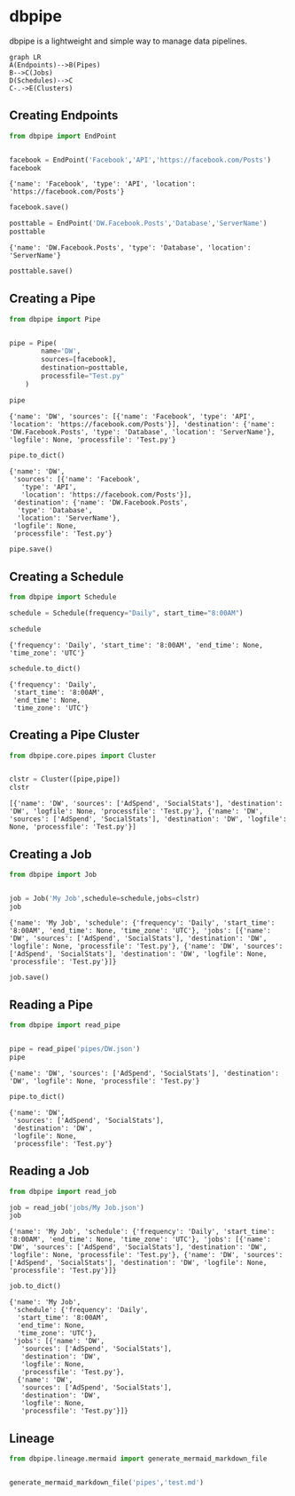 # dbpipe

dbpipe is a lightweight and simple way to manage data pipelines. 

```mermaid
graph LR
A(Endpoints)-->B(Pipes)
B-->C(Jobs)
D(Schedules)-->C
C-.->E(Clusters)

```

## Creating Endpoints


```python
from dbpipe import EndPoint


facebook = EndPoint('Facebook','API','https://facebook.com/Posts')
facebook
```




    {'name': 'Facebook', 'type': 'API', 'location': 'https://facebook.com/Posts'}




```python
facebook.save()
```


```python
posttable = EndPoint('DW.Facebook.Posts','Database','ServerName')
posttable
```




    {'name': 'DW.Facebook.Posts', 'type': 'Database', 'location': 'ServerName'}




```python
posttable.save()
```

## Creating a Pipe


```python
from dbpipe import Pipe


pipe = Pipe(
        name='DW',
        sources=[facebook],
        destination=posttable,
        processfile="Test.py"
    )

pipe
```




    {'name': 'DW', 'sources': [{'name': 'Facebook', 'type': 'API', 'location': 'https://facebook.com/Posts'}], 'destination': {'name': 'DW.Facebook.Posts', 'type': 'Database', 'location': 'ServerName'}, 'logfile': None, 'processfile': 'Test.py'}




```python
pipe.to_dict()
```




    {'name': 'DW',
     'sources': [{'name': 'Facebook',
       'type': 'API',
       'location': 'https://facebook.com/Posts'}],
     'destination': {'name': 'DW.Facebook.Posts',
      'type': 'Database',
      'location': 'ServerName'},
     'logfile': None,
     'processfile': 'Test.py'}




```python
pipe.save()
```

## Creating a Schedule


```python
from dbpipe import Schedule

schedule = Schedule(frequency="Daily", start_time="8:00AM")

schedule

```




    {'frequency': 'Daily', 'start_time': '8:00AM', 'end_time': None, 'time_zone': 'UTC'}




```python
schedule.to_dict()
```




    {'frequency': 'Daily',
     'start_time': '8:00AM',
     'end_time': None,
     'time_zone': 'UTC'}



## Creating a Pipe Cluster


```python
from dbpipe.core.pipes import Cluster


clstr = Cluster([pipe,pipe])
clstr
```




    [{'name': 'DW', 'sources': ['AdSpend', 'SocialStats'], 'destination': 'DW', 'logfile': None, 'processfile': 'Test.py'}, {'name': 'DW', 'sources': ['AdSpend', 'SocialStats'], 'destination': 'DW', 'logfile': None, 'processfile': 'Test.py'}]



## Creating a Job


```python
from dbpipe import Job


job = Job('My Job',schedule=schedule,jobs=clstr)
job
```




    {'name': 'My Job', 'schedule': {'frequency': 'Daily', 'start_time': '8:00AM', 'end_time': None, 'time_zone': 'UTC'}, 'jobs': [{'name': 'DW', 'sources': ['AdSpend', 'SocialStats'], 'destination': 'DW', 'logfile': None, 'processfile': 'Test.py'}, {'name': 'DW', 'sources': ['AdSpend', 'SocialStats'], 'destination': 'DW', 'logfile': None, 'processfile': 'Test.py'}]}




```python
job.save()
```

## Reading a Pipe


```python
from dbpipe import read_pipe


pipe = read_pipe('pipes/DW.json')
pipe
```




    {'name': 'DW', 'sources': ['AdSpend', 'SocialStats'], 'destination': 'DW', 'logfile': None, 'processfile': 'Test.py'}




```python
pipe.to_dict()
```




    {'name': 'DW',
     'sources': ['AdSpend', 'SocialStats'],
     'destination': 'DW',
     'logfile': None,
     'processfile': 'Test.py'}



## Reading a Job


```python
from dbpipe import read_job

job = read_job('jobs/My Job.json')
job
```




    {'name': 'My Job', 'schedule': {'frequency': 'Daily', 'start_time': '8:00AM', 'end_time': None, 'time_zone': 'UTC'}, 'jobs': [{'name': 'DW', 'sources': ['AdSpend', 'SocialStats'], 'destination': 'DW', 'logfile': None, 'processfile': 'Test.py'}, {'name': 'DW', 'sources': ['AdSpend', 'SocialStats'], 'destination': 'DW', 'logfile': None, 'processfile': 'Test.py'}]}




```python
job.to_dict()
```




    {'name': 'My Job',
     'schedule': {'frequency': 'Daily',
      'start_time': '8:00AM',
      'end_time': None,
      'time_zone': 'UTC'},
     'jobs': [{'name': 'DW',
       'sources': ['AdSpend', 'SocialStats'],
       'destination': 'DW',
       'logfile': None,
       'processfile': 'Test.py'},
      {'name': 'DW',
       'sources': ['AdSpend', 'SocialStats'],
       'destination': 'DW',
       'logfile': None,
       'processfile': 'Test.py'}]}



## Lineage


```python
from dbpipe.lineage.mermaid import generate_mermaid_markdown_file


generate_mermaid_markdown_file('pipes','test.md')
```

